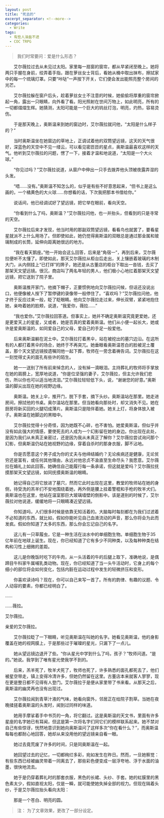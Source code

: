 ```yaml
---
layout: post
title: "死去的"
excerpt_separator: <!--more-->
categories:
  - Write
tags:
  - 有些人油盐不进
  - COC TRPG
---
```

>我们时常要问：爱是什么形态？
<!--more-->

&#8195;&#8195;艾尔薇拉过去从未见过太阳。家里每一扇窗的窗帘，都从早紧闭至晚上。她将两只手握在身前，绞弄着手指，跟在萝丝女士背后，看她从桶中取出抹布，擦拭家中的每一个琉璃灯罩。只要“咔哒”一声按下开关，它们便会发出能照亮整个房间的光芒。

&#8195;&#8195;艾尔薇拉躲在窗户后头，趁着萝丝女士不注意的时候，她偷偷将厚重的窗帘掀起一角，露出一只眼睛，向外看了看。阳光照射在世间万物上，如此明亮，所有的一切都熠熠生辉。她猜测，太阳可能是一个巨大的钨丝灯泡，明亮，灼热，容易烫伤。

&#8195;&#8195;于是那天晚上，奥斯温来到她的窗边时，艾尔薇拉就问他，“太阳是什么样子的？”

&#8195;&#8195;当时奥斯温坐在她窗边的草地上，正调试着他的双筒望远镜，这天的天气很好，深蓝色的天空中不见一缕云，可以看见密匝匝的星点，奥斯温最喜欢这样的天气。他听到艾尔薇拉的问题，愣了一下，接着才温和地说道，“太阳是一个大火球。”

&#8195;&#8195;“你见过吗？”艾尔薇拉说道，从窗户中伸出一只手去拨弄他头顶被夜露弄湿的头发。

&#8195;&#8195;“唔……没有。”奥斯温不知怎么的，似乎是有些不好意思起来，“但书上是这么画的，一个橘黄色的大火球……你想看的话，下次我把那本书借给你。”

&#8195;&#8195;说话间，他已经调试好了望远镜，把它举在眼前，看向天空。

&#8195;&#8195;“你看到什么了吗，奥斯温？”艾尔薇拉问他，也一并抬头，但看到的只是寻常的天空。

&#8195;&#8195;艾尔薇拉后来才发现，他当时用的那副双筒望远镜，看看鸟也就罢了，要看星星就派不上什么用场了。但即使如此，她仍觉得奥斯温的双眼总是通过那金属和玻璃制成的长筒，延伸向距离她很远的地方。

&#8195;&#8195;“我在看天鹅座。”他一开始会这么回答，后来是“角宿一”，再到后来，艾尔薇拉便听不太懂了。即使如此，那天艾尔薇拉从柜台后走出，关上镶嵌着玻璃的木制大门，从内侧挂上“已打烊”的牌子，她还是从古董店的柜台下取出一沓钱，去买了那架天文望远镜。很沉，商店叫了两名年轻的男人，他们极小心地扛着那架天文望远镜，把它送到了院子里。

&#8195;&#8195;奥斯温推开家门，他摘下帽子，正要惯例地向艾尔薇拉问候，但话还没说出口，他便像被人按下了暂停键的录像带一般停住了。“喜欢吗？”艾尔薇拉问他，他才终于反应过来一般，眨了眨眼睛。他向艾尔薇拉走过来，伸长双臂，紧紧地抱住她，亲吻着她的脸颊，说道，“我爱你，薇拉……”

&#8195;&#8195;“我也爱你。”艾尔薇拉回答道。但事实上，她并不确定奥斯温究竟更爱她，还是更爱天上的星星，又或者，她是否真的爱着奥斯温。他们从小便一起长大，她或许是爱奥斯温的，如同爱自己的父母，爱自己的手足一般爱他。

&#8195;&#8195;后来奥斯温躺在泥土中。艾尔薇拉打着黑伞，站在被挖出的墓穴边沿。在这所有的人都打着黑伞的场合，她终于不再突兀。她垂眼看奥斯温苍白的脸被泥土覆盖，那个天文望远镜按遗嘱同他一起下葬，牧师在一旁念着祷告词。艾尔薇拉在这一刻觉得丈夫的面孔有些许的陌生。

&#8195;&#8195;她一一送别了所有前来悼念的人，没有掉一滴眼泪。主持葬礼的牧师将手掌放在她的肩膀上，宽厚地说道，“你是位坚强的妻子，艾尔薇拉，但主允许我们悲伤，所以你也可以适当地流泪。”艾尔薇拉轻轻低下头，说，“谢谢您的好意。”奥斯温的脚尖出现在她的视野边缘。

&#8195;&#8195;奥斯温。她关上伞，推开门，脱下手套，摘下头纱。奥斯温站在那里。她走进房间，擦拭他的书桌。奥尔温站在那里。但当她看向那处时，却又消失不见。她在厨房将新买回的火腿切成薄片。奥斯温只是陪伴着她。她关上灯，将身体放入被子。奥斯温在她脚边的黑暗中。

&#8195;&#8195;艾尔薇拉觉得十分奇怪，因为她既不心碎，也不害怕。她爱奥斯温，但似乎并没有如此强大的情感，要使死去的人成为一个幻影留在她的身边。你出现在此处，是因为我们从未真正亲密过，还是因为我从未真正了解你？艾尔薇拉尝试询问那个幻影，但奥斯温仍站在她视野的边缘，穿着自杀时的那身衣服，脚不沾地。

&#8195;&#8195;你是否愿意这个男子成为你的丈夫与他缔结婚约？无论疾病还是健康，无论贫穷还是富有，或任何其他理由，永远对他忠贞不渝直至生命尽头？我愿意。艾尔薇拉在婚礼上如此回答。她确信自己能履行每一条承诺，但这就是爱吗？艾尔薇拉抚摸那架天文望远镜，如同抚摸奥斯温的眼睛。

&#8195;&#8195;她记得自己将它放进了墓穴，然而它此时出现在这里，教堂的牧师站在她的身侧，待受洗的羔羊们不安地围绕着她，再外侧是腰上挂着警棍和手枪的牧羊犬们。奥斯温也在这里，他站在温室那巨大玻璃墙壁的倒影中。该是道别的时候了，艾尔薇拉对他说道，缓缓地将一只眼睛凑近望远镜。

&#8195;&#8195;你知道吗，人们很多时候是依靠无知活着的。大脑每时每刻都在为我们过滤着不必知道的东西，就比如，假如你能听见自己血液流动的声音，那么你将会为此而发疯。假如你知道了太多的东西，那么你会忘记自己的名字。

&#8195;&#8195;这儿有一只草履虫，它是一种生活在淡水中的单细胞生物。单细胞生物于35亿年前在地球上诞生。现在，你已经知道了它有多少不同种类，以及每种种类在结构和习性上细微的差距。

&#8195;&#8195;这儿是你晚饭时吃下的牛肉，从一头活着的牛的后腿上取下，准确地说，是偶蹄目牛科家牛属哺乳类动物。现在，你已经知道了当一头牛活动时，它身上的每个细小的部位将会如何变化，包括内脏在运动过程中发生的轻微挤压和变形。

&#8195;&#8195;你喜欢读诗吗？现在，你可以自己来写一首了。所有的韵律、有趣的议题、令人动容的要素，你都已经明白了。

……

……薇拉。

艾尔薇拉。

亲爱的艾尔薇拉。

&#8195;&#8195;艾尔薇拉眨了一下眼睛，听见奥斯温在叫她的名字。她看见奥斯温，他的身影覆盖在她的视网膜上，于是那些过于璀璨的星光，只漏下了一点儿。

&#8195;&#8195;她从望远镜边退开了些。“你从星光中学到什么了吗，孩子？”牧师问道。“是的。”她说。我学到了唯有星光使我学不到的。

&#8195;&#8195;后来，羔羊死了，牧羊犬死了，牧师也死了，许多熟悉的面孔都死去了，他们被星空带走，镇上变得冷清许多，但她仍然留在这里。古董店本来就客人寥寥，现在更是整日都不见得有人登门。艾尔薇拉于是便从家里带了书来看。从那天之后，奥斯温的幽灵再也没有出现过。

&#8195;&#8195;艾尔薇拉闻到青草汁液的气味，她看向窗外，邻居正在给院子割草。当她在夜晚揉搓着奥斯温的头发时，闻到过同样的味道。

&#8195;&#8195;她用手摩挲着手中书页的一角，将它翻过。这是奥斯温的天文书，里面有许多星座的名字她已有耳闻，但这是第一次将名字们同它们的模样联系起来。她不禁对自己有些惊讶，恍然地意识到她向奥斯温问了这样多次“你在看什么？”，而奥斯温每每也都耐心地回答，她却从来没用他的望远镜亲自看一眼。

&#8195;&#8195;她过去竟荒废了许多的时间，只是同奥斯温在一起。

&#8195;&#8195;她回望过去的记忆，一切都绚烂多彩，宛如发生在昨日。然而，一旦她察觉：有些东西已经被幽灵带着一同离去了，那些彩色便变成一层浮夸地、浮于水面的油墨，很快地流去。

&#8195;&#8195;她于是仍穿着葬礼时的那套衣服，黑色的长裙、头纱、手套。她的虹膜里的黑色素太少，假如直视太阳，仅是一瞬，就可能使她失掉全部的视力。但现在隔着头纱，于是艾尔薇拉抬头看向太阳：

&#8195;&#8195;那是一个苍白、明亮的圆。

>注：
为了文章效果，更改了一部分设定。



